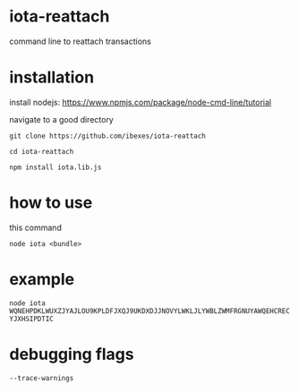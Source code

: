 # iota-reattach
command line to reattach transactions

# installation
install nodejs: https://www.npmjs.com/package/node-cmd-line/tutorial

navigate to a good directory

`git clone https://github.com/ibexes/iota-reattach`

`cd iota-reattach`

`npm install iota.lib.js`

# how to use
this command

`node iota <bundle>`

# example
`node iota WQNEHPDKLWUXZJYAJLOU9KPLDFJXQJ9UKDXDJJNOVYLWKLJLYWBLZWMFRGNUYAWQEHCRECYJXHSIPDTIC`

# debugging flags
`--trace-warnings`
